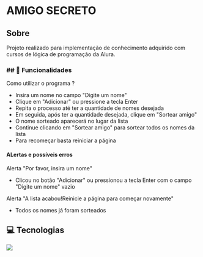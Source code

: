 <h1>AMIGO SECRETO</h1>

<h2> Sobre</h2>
<p>Projeto realizado para implementação de conhecimento adquirido com cursos de lógica de programação da Alura.</p>

<h3>## 🚀 Funcionalidades</h3>

Como utilizar o programa ?

- Insira um nome no campo "Digite um nome"
- Clique em "Adicionar" ou pressione a tecla Enter
- Repita o processo até ter a quantidade de nomes desejada
- Em seguida, após ter a quantidade desejada, clique em "Sortear amigo"
- O nome sorteado aparecerá no lugar da lista
- Continue clicando em "Sortear amigo" para sortear todos os nomes da lista
- Para recomeçar basta reiniciar a página

<h4>ALertas e possíveis erros</h4>

Alerta "Por favor, insira um nome"

- Clicou no botão "Adicionar" ou pressionou a tecla Enter com o campo "Digite um nome" vazio

Alerta "A lista acabou!Reinicie a página para começar novamente"

- Todos os nomes já foram sorteados

## 💻 Tecnologias
<div>
  <img src="https://img.shields.io/badge/JavaScript-F7DF1E?style=for-the-badge&logo=javascript&logoColor=black">
</div>

